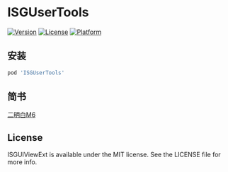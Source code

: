 # ISGUserTools

[![Version](https://img.shields.io/cocoapods/v/ISGUserTools.svg?style=flat)](https://cocoapods.org/pods/ISGUserTools)
[![License](https://img.shields.io/cocoapods/l/ISGUserTools.svg?style=flat)](https://cocoapods.org/pods/ISGUserTools)
[![Platform](https://img.shields.io/cocoapods/p/ISGUserTools.svg?style=flat)](https://cocoapods.org/pods/ISGUserTools)


## 安装

```ruby
pod 'ISGUserTools'
```


## 简书

[二明白M6](https://www.jianshu.com/u/7e1b920cdac1)

## License

ISGUIViewExt is available under the MIT license. See the LICENSE file for more info.
